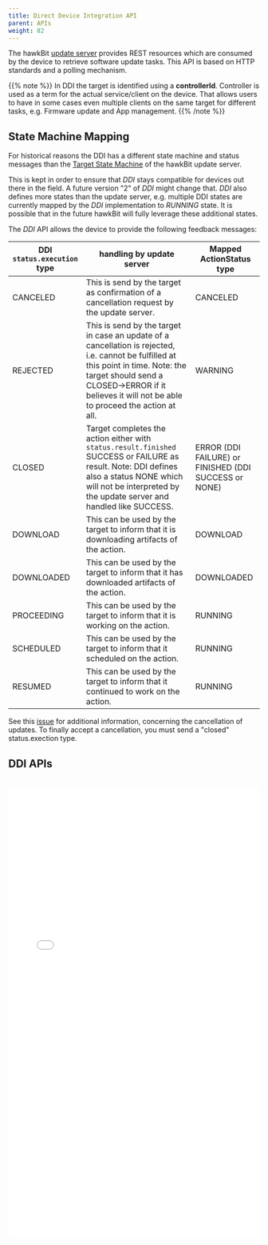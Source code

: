 ```yaml
---
title: Direct Device Integration API
parent: APIs
weight: 82
---
```


The hawkBit [update server](https://github.com/eclipse-hawkbit/hawkbit) provides REST resources which are consumed by the device to retrieve software update tasks.
This API is based on HTTP standards and a polling mechanism.
<!--more-->

{{% note %}}
In DDI the target is identified using a  **controllerId**. Controller is used as a term for the actual service/client on the device. That allows users to have in some cases even multiple clients on the same target for different tasks, e.g. Firmware update and App management.
{{% /note %}}

## State Machine Mapping

For historical reasons the DDI has a different state machine and status messages than the [Target State Machine](../../concepts/targetstate/) of the hawkBit update server.

This is kept in order to ensure that _DDI_ stays compatible for devices out there in the field. A future version "2" of _DDI_ might change that. _DDI_ also defines more states than the update server, e.g. multiple DDI states are currently mapped by the _DDI_ implementation to _RUNNING_ state. It is possible that in the future hawkBit will fully leverage these additional states.

The _DDI_ API allows the device to provide the following feedback messages:

DDI `status.execution` type | handling by update server                                                                                                                                                                                                                | Mapped ActionStatus type
--------------------------- | ---------------------------------------------------------------------------------------------------------------------------------------------------------------------------------------------------------------------------------------- | -----------------------------------------------------
CANCELED                    | This is send by the target as confirmation of a cancellation request by the update server.                                                                                                                                                | CANCELED
REJECTED                    | This is send by the target in case an update of a cancellation is rejected, i.e. cannot be fulfilled at this point in time. Note: the target should send a CLOSED->ERROR if it believes it will not be able to proceed the action at all. | WARNING
CLOSED                      | Target completes the action either with `status.result.finished` SUCCESS or FAILURE as result. Note: DDI defines also a status NONE which will not be interpreted by the update server and handled like SUCCESS.                         | ERROR (DDI FAILURE) or FINISHED (DDI SUCCESS or NONE)
DOWNLOAD                    | This can be used by the target to inform that it is downloading artifacts of the action.                                                                                                                                                    | DOWNLOAD
DOWNLOADED                  | This can be used by the target to inform that it has downloaded artifacts of the action.                                                                                                                                                 | DOWNLOADED
PROCEEDING                  | This can be used by the target to inform that it is working on the action.                                                                                                                                                               | RUNNING
SCHEDULED                   | This can be used by the target to inform that it scheduled on the action.                                                                                                                                                                | RUNNING
RESUMED                     | This can be used by the target to inform that it continued to work on the action.                                                                                                                                                        | RUNNING

See this [issue](https://github.com/eclipse/hawkbit/issues/952) for additional information, concerning the cancellation of updates. To finally accept a cancellation, you must send a "closed" status.exection type. 
## DDI APIs

<iframe style="padding-top: 20px;" width="100%" height="900px" frameborder="0" src="../../rest-api/ddi.html"></iframe>
